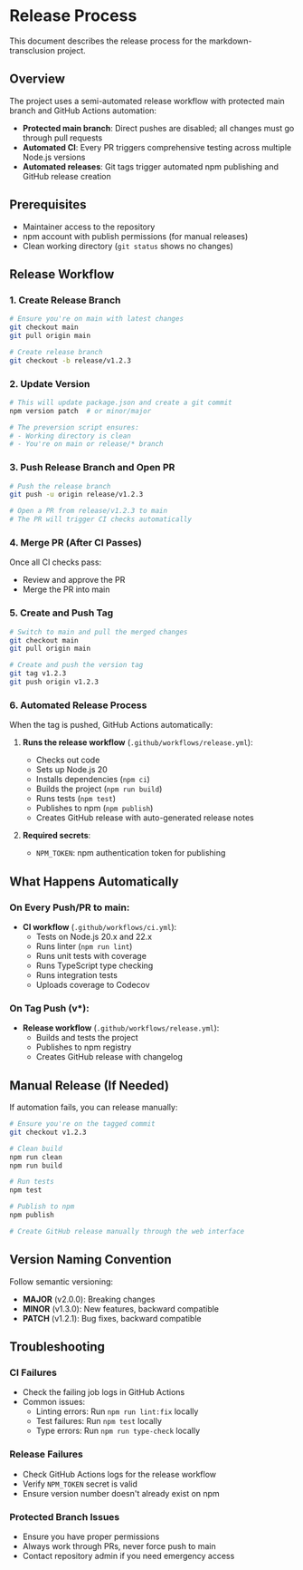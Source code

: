 # Release Process

This document describes the release process for the markdown-transclusion project.

## Overview

The project uses a semi-automated release workflow with protected main branch and GitHub Actions automation:

- **Protected main branch**: Direct pushes are disabled; all changes must go through pull requests
- **Automated CI**: Every PR triggers comprehensive testing across multiple Node.js versions
- **Automated releases**: Git tags trigger automated npm publishing and GitHub release creation

## Prerequisites

- Maintainer access to the repository
- npm account with publish permissions (for manual releases)
- Clean working directory (`git status` shows no changes)

## Release Workflow

### 1. Create Release Branch

```bash
# Ensure you're on main with latest changes
git checkout main
git pull origin main

# Create release branch
git checkout -b release/v1.2.3
```

### 2. Update Version

```bash
# This will update package.json and create a git commit
npm version patch  # or minor/major

# The preversion script ensures:
# - Working directory is clean
# - You're on main or release/* branch
```

### 3. Push Release Branch and Open PR

```bash
# Push the release branch
git push -u origin release/v1.2.3

# Open a PR from release/v1.2.3 to main
# The PR will trigger CI checks automatically
```

### 4. Merge PR (After CI Passes)

Once all CI checks pass:
- Review and approve the PR
- Merge the PR into main

### 5. Create and Push Tag

```bash
# Switch to main and pull the merged changes
git checkout main
git pull origin main

# Create and push the version tag
git tag v1.2.3
git push origin v1.2.3
```

### 6. Automated Release Process

When the tag is pushed, GitHub Actions automatically:

1. **Runs the release workflow** (`.github/workflows/release.yml`):
   - Checks out code
   - Sets up Node.js 20
   - Installs dependencies (`npm ci`)
   - Builds the project (`npm run build`)
   - Runs tests (`npm test`)
   - Publishes to npm (`npm publish`)
   - Creates GitHub release with auto-generated release notes

2. **Required secrets**:
   - `NPM_TOKEN`: npm authentication token for publishing

## What Happens Automatically

### On Every Push/PR to main:
- **CI workflow** (`.github/workflows/ci.yml`):
  - Tests on Node.js 20.x and 22.x
  - Runs linter (`npm run lint`)
  - Runs unit tests with coverage
  - Runs TypeScript type checking
  - Runs integration tests
  - Uploads coverage to Codecov

### On Tag Push (v*):
- **Release workflow** (`.github/workflows/release.yml`):
  - Builds and tests the project
  - Publishes to npm registry
  - Creates GitHub release with changelog

## Manual Release (If Needed)

If automation fails, you can release manually:

```bash
# Ensure you're on the tagged commit
git checkout v1.2.3

# Clean build
npm run clean
npm run build

# Run tests
npm test

# Publish to npm
npm publish

# Create GitHub release manually through the web interface
```

## Version Naming Convention

Follow semantic versioning:
- **MAJOR** (v2.0.0): Breaking changes
- **MINOR** (v1.3.0): New features, backward compatible
- **PATCH** (v1.2.1): Bug fixes, backward compatible

## Troubleshooting

### CI Failures
- Check the failing job logs in GitHub Actions
- Common issues:
  - Linting errors: Run `npm run lint:fix` locally
  - Test failures: Run `npm test` locally
  - Type errors: Run `npm run type-check` locally

### Release Failures
- Check GitHub Actions logs for the release workflow
- Verify `NPM_TOKEN` secret is valid
- Ensure version number doesn't already exist on npm

### Protected Branch Issues
- Ensure you have proper permissions
- Always work through PRs, never force push to main
- Contact repository admin if you need emergency access
